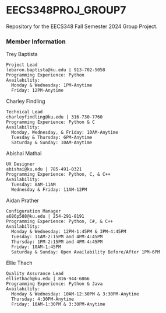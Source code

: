 # EECS348PROJ_GROUP7
Repository for the EECS348 Fall Semester 2024 Group Project. 

### **Member Information**
Trey Baptista

    Project Lead
    lebaron.baptista@ku.edu | 913-702-5058
    Programming Experience: Python
    Availability:
      Monday & Wednesday: 1PM-Anytime
      Friday: 12PM-Anytime

Charley Findling

    Technical Lead
    charleyfindling@ku.edu | 316-730-7760
    Programming Experience: Python & C
    Availability:
      Monday, Wednesday, & Friday: 10AM-Anytime
      Tuesday & Thursday: 6PM-Anytime
      Saturday & Sunday: 10AM-Anytime

Abishai Mathai

    UX Designer
    abishai@ku.edu | 785-491-0321
    Programming Experience: Python, C, & C++
    Availability:
      Tuesday: 8AM-11AM
      Wednesday & Friday: 11AM-12PM

Aidan Prather

    Configuration Manager
    a686p588@ku.edu | 254-291-8191
    Programming Experience: Python, C#, & C++
    Availability:
      Monday & Wednesday: 12PM-1:45PM & 3PM-4:45PM
      Tuesday: 11AM-2:15PM and 4PM-4:45PM
      Thursday: 1PM-2:15PM and 4PM-4:45PM 
      Friday: 10AM-1:45PM
      Saturday & Sunday: Open Availability Before/After 1PM-6PM

Ellie Thach

    Quality Assurance Lead
    elliethach@ku.edu | 816-944-6866
    Programming Experience: Python & Java
    Availability:
      Monday & Wednesday: 10AM-12:30PM & 3:30PM-Anytime
      Thursday: 4:30PM-Anytime
      Friday: 10AM-1:30PM & 3:30PM-Anytime
